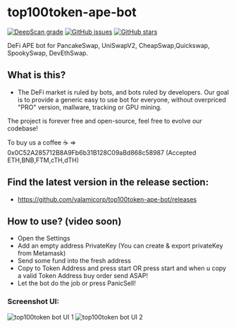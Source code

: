 # top100token-ape-bot
[![DeepScan grade](https://deepscan.io/api/teams/15534/projects/18727/branches/465100/badge/grade.svg)](https://deepscan.io/dashboard#view=project&tid=15534&pid=18727&bid=465100)
[![GitHub issues](https://img.shields.io/github/issues/valamicorp/top100token-ape-bot)](https://github.com/valamicorp/top100token-ape-bot/issues)
[![GitHub stars](https://img.shields.io/github/stars/valamicorp/top100token-ape-bot)](https://github.com/valamicorp/top100token-ape-bot/stargazers)

DeFi APE bot for PancakeSwap, UniSwapV2, CheapSwap,Quickswap, SpookySwap, DevEthSwap.

## What is this?
- The DeFi market is ruled by bots, and bots ruled by developers. Our goal is to provide a generic easy to use bot for everyone, without overpriced "PRO" version, mallware, tracking or GPU mining. 

The project is forever free and open-source, feel free to evolve our codebase!

To buy us a coffee ☕ => 0x0C52A285712B8A9Fb6b31B128C09aBd868c58987 (Accepted ETH,BNB,FTM,cTH,dTH)

## Find the latest version in the release section:
- https://github.com/valamicorp/top100token-ape-bot/releases

## How to use? (video soon)
- Open the Settings
- Add an empty address PrivateKey (You can create & export privateKey from Metamask)
- Send some fund into the fresh address
- Copy to Token Address and press start OR press start and when u copy a valid Token Address buy order send ASAP!
- Let the bot do the job or press PanicSell!



### Screenshot UI:

![top100token bot UI 1](https://i.imgur.com/nJUcnOb.png)
![top100token bot UI 2](https://i.imgur.com/1DJmIvJ.png)

